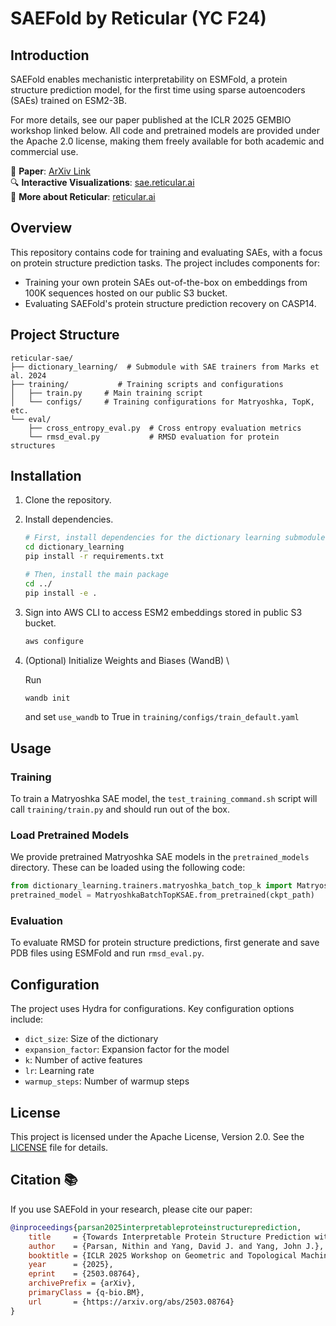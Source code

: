 # SAEFold by Reticular (YC F24)

## Introduction

SAEFold enables mechanistic interpretability on ESMFold, a protein structure prediction model, for the first time using sparse autoencoders (SAEs) trained on ESM2-3B. 

For more details, see our paper published at the ICLR 2025 GEMBIO workshop linked below. All code and pretrained models are provided under the Apache 2.0 license, making them freely available for both academic and commercial use.

📄 **Paper**: [ArXiv Link](https://arxiv.org/abs/2503.08764) \
🔍 **Interactive Visualizations**: [sae.reticular.ai](https://sae.reticular.ai) \
🏢 **More about Reticular**: [reticular.ai](https://reticular.ai)

## Overview

This repository contains code for training and evaluating SAEs, with a focus on protein structure prediction tasks. The project includes components for:

- Training your own protein SAEs out-of-the-box on embeddings from 100K sequences hosted on our public S3 bucket.
- Evaluating SAEFold's protein structure prediction recovery on CASP14.

## Project Structure

```
reticular-sae/
├── dictionary_learning/  # Submodule with SAE trainers from Marks et al. 2024
├── training/           # Training scripts and configurations
│   ├── train.py     # Main training script
│   └── configs/     # Training configurations for Matryoshka, TopK, etc.
└── eval/
    ├── cross_entropy_eval.py  # Cross entropy evaluation metrics
    └── rmsd_eval.py           # RMSD evaluation for protein structures
```

## Installation

1. Clone the repository.

2. Install dependencies.
   ```bash
   # First, install dependencies for the dictionary learning submodule
   cd dictionary_learning
   pip install -r requirements.txt
   
   # Then, install the main package
   cd ../
   pip install -e .
   ```

3. Sign into AWS CLI to access ESM2 embeddings stored in public S3 bucket.
   ```bash
   aws configure
   ```

4. (Optional) Initialize Weights and Biases (WandB) \

    Run
    ```bash
    wandb init
    ```
    and set `use_wandb` to True in `training/configs/train_default.yaml`

## Usage

### Training

To train a Matryoshka SAE model, the `test_training_command.sh` script will call `training/train.py` and should run out of the box.

### Load Pretrained Models
We provide pretrained Matryoshka SAE models in the `pretrained_models` directory. These can be loaded using the following code:
```python
from dictionary_learning.trainers.matryoshka_batch_top_k import MatryoshkaBatchTopKSAE
pretrained_model = MatryoshkaBatchTopKSAE.from_pretrained(ckpt_path)
```

### Evaluation

To evaluate RMSD for protein structure predictions, first generate and save PDB files using ESMFold and run `rmsd_eval.py`.

## Configuration

The project uses Hydra for configurations. Key configuration options include:

- `dict_size`: Size of the dictionary
- `expansion_factor`: Expansion factor for the model
- `k`: Number of active features
- `lr`: Learning rate
- `warmup_steps`: Number of warmup steps

## License

This project is licensed under the Apache License, Version 2.0. See the [LICENSE](LICENSE) file for details.

## Citation 📚

If you use SAEFold in your research, please cite our paper:

```bibtex
@inproceedings{parsan2025interpretableproteinstructureprediction,
    title     = {Towards Interpretable Protein Structure Prediction with Sparse Autoencoders},
    author    = {Parsan, Nithin and Yang, David J. and Yang, John J.},
    booktitle = {ICLR 2025 Workshop on Geometric and Topological Machine Learning in Biology (GEMBIO)},
    year      = {2025},
    eprint    = {2503.08764},
    archivePrefix = {arXiv},
    primaryClass = {q-bio.BM},
    url       = {https://arxiv.org/abs/2503.08764}
}
```
